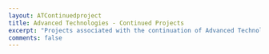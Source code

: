 ```yaml
---
layout: ATContinuedproject
title: Advanced Technologies - Continued Projects
excerpt: "Projects associated with the continuation of Advanced Technologies work"
comments: false
---
```

